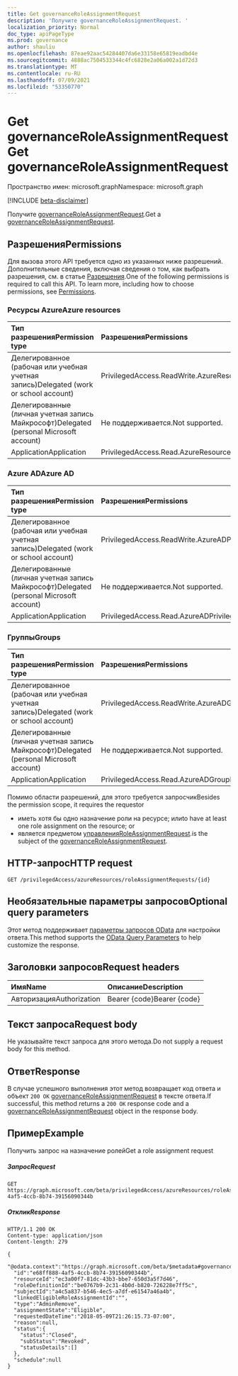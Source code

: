 ```yaml
---
title: Get governanceRoleAssignmentRequest
description: 'Получите governanceRoleAssignmentRequest. '
localization_priority: Normal
doc_type: apiPageType
ms.prod: governance
author: shauliu
ms.openlocfilehash: 87eae92aac54284407da6e33158e65819eadbd4e
ms.sourcegitcommit: 4888ac7504533344c4fc6828e2a06a002a1d72d3
ms.translationtype: MT
ms.contentlocale: ru-RU
ms.lasthandoff: 07/09/2021
ms.locfileid: "53350770"
---
```

# <a name="get-governanceroleassignmentrequest"></a><span data-ttu-id="df127-103">Get governanceRoleAssignmentRequest</span><span class="sxs-lookup"><span data-stu-id="df127-103">Get governanceRoleAssignmentRequest</span></span>

<span data-ttu-id="df127-104">Пространство имен: microsoft.graph</span><span class="sxs-lookup"><span data-stu-id="df127-104">Namespace: microsoft.graph</span></span>

[!INCLUDE [beta-disclaimer](../../includes/beta-disclaimer.md)]

<span data-ttu-id="df127-105">Получите [governanceRoleAssignmentRequest](../resources/governanceroleassignmentrequest.md).</span><span class="sxs-lookup"><span data-stu-id="df127-105">Get a [governanceRoleAssignmentRequest](../resources/governanceroleassignmentrequest.md).</span></span> 

## <a name="permissions"></a><span data-ttu-id="df127-106">Разрешения</span><span class="sxs-lookup"><span data-stu-id="df127-106">Permissions</span></span>
<span data-ttu-id="df127-p101">Для вызова этого API требуется одно из указанных ниже разрешений. Дополнительные сведения, включая сведения о том, как выбрать разрешения, см. в статье [Разрешения](/graph/permissions-reference#privileged-access-permissions).</span><span class="sxs-lookup"><span data-stu-id="df127-p101">One of the following permissions is required to call this API. To learn more, including how to choose permissions, see [Permissions](/graph/permissions-reference#privileged-access-permissions).</span></span>

### <a name="azure-resources"></a><span data-ttu-id="df127-109">Ресурсы Azure</span><span class="sxs-lookup"><span data-stu-id="df127-109">Azure resources</span></span>

| <span data-ttu-id="df127-110">Тип разрешения</span><span class="sxs-lookup"><span data-stu-id="df127-110">Permission type</span></span> | <span data-ttu-id="df127-111">Разрешения</span><span class="sxs-lookup"><span data-stu-id="df127-111">Permissions</span></span> |
|:--------------- |:----------- |
| <span data-ttu-id="df127-112">Делегированное (рабочая или учебная учетная запись)</span><span class="sxs-lookup"><span data-stu-id="df127-112">Delegated (work or school account)</span></span> | <span data-ttu-id="df127-113">PrivilegedAccess.ReadWrite.AzureResources</span><span class="sxs-lookup"><span data-stu-id="df127-113">PrivilegedAccess.ReadWrite.AzureResources</span></span> |
| <span data-ttu-id="df127-114">Делегированные (личная учетная запись Майкрософт)</span><span class="sxs-lookup"><span data-stu-id="df127-114">Delegated (personal Microsoft account)</span></span> | <span data-ttu-id="df127-115">Не поддерживается.</span><span class="sxs-lookup"><span data-stu-id="df127-115">Not supported.</span></span> |
| <span data-ttu-id="df127-116">Application</span><span class="sxs-lookup"><span data-stu-id="df127-116">Application</span></span> | <span data-ttu-id="df127-117">PrivilegedAccess.Read.AzureResources</span><span class="sxs-lookup"><span data-stu-id="df127-117">PrivilegedAccess.Read.AzureResources</span></span> |

### <a name="azure-ad"></a><span data-ttu-id="df127-118">Azure AD</span><span class="sxs-lookup"><span data-stu-id="df127-118">Azure AD</span></span>

| <span data-ttu-id="df127-119">Тип разрешения</span><span class="sxs-lookup"><span data-stu-id="df127-119">Permission type</span></span> | <span data-ttu-id="df127-120">Разрешения</span><span class="sxs-lookup"><span data-stu-id="df127-120">Permissions</span></span> |
|:--------------- |:----------- |
| <span data-ttu-id="df127-121">Делегированное (рабочая или учебная учетная запись)</span><span class="sxs-lookup"><span data-stu-id="df127-121">Delegated (work or school account)</span></span> | <span data-ttu-id="df127-122">PrivilegedAccess.ReadWrite.AzureAD</span><span class="sxs-lookup"><span data-stu-id="df127-122">PrivilegedAccess.ReadWrite.AzureAD</span></span> |
| <span data-ttu-id="df127-123">Делегированные (личная учетная запись Майкрософт)</span><span class="sxs-lookup"><span data-stu-id="df127-123">Delegated (personal Microsoft account)</span></span> | <span data-ttu-id="df127-124">Не поддерживается.</span><span class="sxs-lookup"><span data-stu-id="df127-124">Not supported.</span></span> |
| <span data-ttu-id="df127-125">Application</span><span class="sxs-lookup"><span data-stu-id="df127-125">Application</span></span> | <span data-ttu-id="df127-126">PrivilegedAccess.Read.AzureAD</span><span class="sxs-lookup"><span data-stu-id="df127-126">PrivilegedAccess.Read.AzureAD</span></span> |

### <a name="groups"></a><span data-ttu-id="df127-127">Группы</span><span class="sxs-lookup"><span data-stu-id="df127-127">Groups</span></span>

|<span data-ttu-id="df127-128">Тип разрешения</span><span class="sxs-lookup"><span data-stu-id="df127-128">Permission type</span></span> | <span data-ttu-id="df127-129">Разрешения</span><span class="sxs-lookup"><span data-stu-id="df127-129">Permissions</span></span> |
|:-------------- |:----------- |
| <span data-ttu-id="df127-130">Делегированное (рабочая или учебная учетная запись)</span><span class="sxs-lookup"><span data-stu-id="df127-130">Delegated (work or school account)</span></span> | <span data-ttu-id="df127-131">PrivilegedAccess.ReadWrite.AzureADGroup</span><span class="sxs-lookup"><span data-stu-id="df127-131">PrivilegedAccess.ReadWrite.AzureADGroup</span></span> |
| <span data-ttu-id="df127-132">Делегированные (личная учетная запись Майкрософт)</span><span class="sxs-lookup"><span data-stu-id="df127-132">Delegated (personal Microsoft account)</span></span> | <span data-ttu-id="df127-133">Не поддерживается.</span><span class="sxs-lookup"><span data-stu-id="df127-133">Not supported.</span></span> |
| <span data-ttu-id="df127-134">Application</span><span class="sxs-lookup"><span data-stu-id="df127-134">Application</span></span> | <span data-ttu-id="df127-135">PrivilegedAccess.Read.AzureADGroup</span><span class="sxs-lookup"><span data-stu-id="df127-135">PrivilegedAccess.Read.AzureADGroup</span></span> |

<span data-ttu-id="df127-136">Помимо области разрешений, для этого требуется запросчик</span><span class="sxs-lookup"><span data-stu-id="df127-136">Besides the permission scope, it requires the requestor</span></span> 
*   <span data-ttu-id="df127-137">иметь хотя бы одно назначение роли на ресурсе; или</span><span class="sxs-lookup"><span data-stu-id="df127-137">to have at least one role assignment on the resource; or</span></span>
*   <span data-ttu-id="df127-138">является предметом [управленияRoleAssignmentRequest](../resources/governanceroleassignmentrequest.md).</span><span class="sxs-lookup"><span data-stu-id="df127-138">is the subject of the [governanceRoleAssignmentRequest](../resources/governanceroleassignmentrequest.md).</span></span>

## <a name="http-request"></a><span data-ttu-id="df127-139">HTTP-запрос</span><span class="sxs-lookup"><span data-stu-id="df127-139">HTTP request</span></span>
<!-- { "blockType": "ignored" } -->
```http
GET /privilegedAccess/azureResources/roleAssignmentRequests/{id}
```
## <a name="optional-query-parameters"></a><span data-ttu-id="df127-140">Необязательные параметры запросов</span><span class="sxs-lookup"><span data-stu-id="df127-140">Optional query parameters</span></span>
<span data-ttu-id="df127-141">Этот метод поддерживает [параметры запросов OData](/graph/query-parameters) для настройки ответа.</span><span class="sxs-lookup"><span data-stu-id="df127-141">This method supports the [OData Query Parameters](/graph/query-parameters) to help customize the response.</span></span>

## <a name="request-headers"></a><span data-ttu-id="df127-142">Заголовки запросов</span><span class="sxs-lookup"><span data-stu-id="df127-142">Request headers</span></span>
| <span data-ttu-id="df127-143">Имя</span><span class="sxs-lookup"><span data-stu-id="df127-143">Name</span></span>      |<span data-ttu-id="df127-144">Описание</span><span class="sxs-lookup"><span data-stu-id="df127-144">Description</span></span>|
|:----------|:----------|
| <span data-ttu-id="df127-145">Авторизация</span><span class="sxs-lookup"><span data-stu-id="df127-145">Authorization</span></span>  | <span data-ttu-id="df127-146">Bearer {code}</span><span class="sxs-lookup"><span data-stu-id="df127-146">Bearer {code}</span></span>|

## <a name="request-body"></a><span data-ttu-id="df127-147">Текст запроса</span><span class="sxs-lookup"><span data-stu-id="df127-147">Request body</span></span>
<span data-ttu-id="df127-148">Не указывайте текст запроса для этого метода.</span><span class="sxs-lookup"><span data-stu-id="df127-148">Do not supply a request body for this method.</span></span>

## <a name="response"></a><span data-ttu-id="df127-149">Ответ</span><span class="sxs-lookup"><span data-stu-id="df127-149">Response</span></span>
<span data-ttu-id="df127-150">В случае успешного выполнения этот метод возвращает код ответа и объект `200 OK` [governanceRoleAssignmentRequest](../resources/governanceroleassignmentrequest.md) в тексте ответа.</span><span class="sxs-lookup"><span data-stu-id="df127-150">If successful, this method returns a `200 OK` response code and a [governanceRoleAssignmentRequest](../resources/governanceroleassignmentrequest.md) object in the response body.</span></span>

## <a name="example"></a><span data-ttu-id="df127-151">Пример</span><span class="sxs-lookup"><span data-stu-id="df127-151">Example</span></span>
<span data-ttu-id="df127-152">Получить запрос на назначение ролей</span><span class="sxs-lookup"><span data-stu-id="df127-152">Get a role assignment request</span></span>
<!-- {
  "blockType": "request",
  "name": "get_governanceroleassignmentrequest"
}-->
##### <a name="request"></a><span data-ttu-id="df127-153">Запрос</span><span class="sxs-lookup"><span data-stu-id="df127-153">Request</span></span>

```http
GET https://graph.microsoft.com/beta/privilegedAccess/azureResources/roleAssignmentRequests/e68ff888-4af5-4ccb-8b74-39156090344b
```
##### <a name="response"></a><span data-ttu-id="df127-154">Отклик</span><span class="sxs-lookup"><span data-stu-id="df127-154">Response</span></span>
<!-- {
  "blockType": "response",
  "truncated": true,
  "@odata.type": "microsoft.graph.governanceRoleAssignmentRequest"
} -->
```http
HTTP/1.1 200 OK
Content-type: application/json
Content-length: 279

{
  "@odata.context":"https://graph.microsoft.com/beta/$metadata#governanceRoleAssignmentRequests/$entity",
  "id":"e68ff888-4af5-4ccb-8b74-39156090344b",
  "resourceId":"ec3a00f7-81dc-43b3-bbe7-650d3a5f7d46",
  "roleDefinitionId":"be0767b9-2c31-4b0d-b820-726228e7ff5c",
  "subjectId":"a4c5a837-b546-4ec5-a7df-e61547a46a4b",
  "linkedEligibleRoleAssignmentId":"",
  "type":"AdminRemove",
  "assignmentState":"Eligible",
  "requestedDateTime":"2018-05-09T21:26:15.73-07:00",
  "reason":null,
  "status":{
    "status":"Closed",
    "subStatus":"Revoked",
    "statusDetails":[]
  },
  "schedule":null
}
```


<!-- uuid: 8fcb5dbc-d5aa-4681-8e31-b001d5168d79
2015-10-25 14:57:30 UTC -->
<!--
{
  "type": "#page.annotation",
  "description": "Get governanceRoleAssignmentRequest",
  "keywords": "",
  "section": "documentation",
  "tocPath": "",
  "suppressions": []
}
-->


